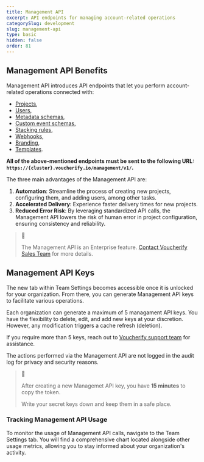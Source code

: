 ```yaml
---
title: Management API
excerpt: API endpoints for managing account-related operations
categorySlug: development
slug: management-api
type: basic
hidden: false
order: 81
---
```


## Management API Benefits

Management API introduces API endpoints that let you perform account-related operations connected with:
- [Projects](ref:create-project "Create Project"),
- [Users](ref:assign-user "Assign User"),
- [Metadata schemas](ref:create-metadata-schema "Create Metadata Schema"),
- [Custom event schemas](ref:create-custom-event-schema "Create Custom Event Schema"),
- [Stacking rules](ref:create-stacking-rules "Create Stacking Rules"),
- [Webhooks](ref:create-webhook "Create Webhook Configuration"),
- [Branding](ref:create-brand "Create Brand"),
- [Templates](ref:management-list-campaign-templates).

**All of the above-mentioned endpoints must be sent to the following URL: `https://{cluster}.voucherify.io/management/v1/`.**
 
The three main advantages of the Management API are:

1. **Automation**: Streamline the process of creating new projects, configuring them, and adding users, among other tasks.
2. **Accelerated Delivery**: Experience faster delivery times for new projects.
3. **Reduced Error Risk**: By leveraging standardized API calls, the Management API lowers the risk of human error in project configuration, ensuring consistency and reliability.

> 📘
>
> The Management API is an Enterprise feature. [Contact Voucherify Sales Team](https://www.voucherify.io/contact-sales "Contact Voucherify Sales") for more details.

## Management API Keys

The new tab within Team Settings becomes accessible once it is unlocked for your organization. From there, you can generate Management API keys to facilitate various operations.

Each organization can generate a maximum of 5 managament API keys. You have the flexibility to delete, edit, and add new keys at your discretion. However, any modification triggers a cache refresh (deletion).

If you require more than 5 keys, reach out to [Voucherify support team](https://www.voucherify.io/contact-support "Contact Voucherify support") for assistance.

The actions performed via the Management API are not logged in the audit log for privacy and security reasons.

> 🚧
>
> After creating a new Managemet API key, you have **15 minutes** to copy the token.
>
> Write your secret keys down and keep them in a safe place.

### Tracking Management API Usage

To monitor the usage of Management API calls, navigate to the Team Settings tab. You will find a comprehensive chart located alongside other usage metrics, allowing you to stay informed about your organization's activity.